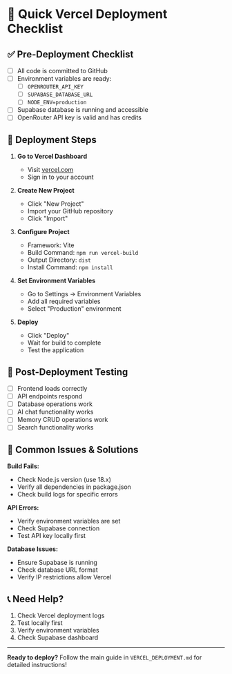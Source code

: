 # 🚀 Quick Vercel Deployment Checklist

## ✅ Pre-Deployment Checklist

- [ ] All code is committed to GitHub
- [ ] Environment variables are ready:
  - [ ] `OPENROUTER_API_KEY`
  - [ ] `SUPABASE_DATABASE_URL`
  - [ ] `NODE_ENV=production`
- [ ] Supabase database is running and accessible
- [ ] OpenRouter API key is valid and has credits

## 🔧 Deployment Steps

1. **Go to Vercel Dashboard**
   - Visit [vercel.com](https://vercel.com)
   - Sign in to your account

2. **Create New Project**
   - Click "New Project"
   - Import your GitHub repository
   - Click "Import"

3. **Configure Project**
   - Framework: Vite
   - Build Command: `npm run vercel-build`
   - Output Directory: `dist`
   - Install Command: `npm install`

4. **Set Environment Variables**
   - Go to Settings → Environment Variables
   - Add all required variables
   - Select "Production" environment

5. **Deploy**
   - Click "Deploy"
   - Wait for build to complete
   - Test the application

## 🧪 Post-Deployment Testing

- [ ] Frontend loads correctly
- [ ] API endpoints respond
- [ ] Database operations work
- [ ] AI chat functionality works
- [ ] Memory CRUD operations work
- [ ] Search functionality works

## 🐛 Common Issues & Solutions

**Build Fails:**
- Check Node.js version (use 18.x)
- Verify all dependencies in package.json
- Check build logs for specific errors

**API Errors:**
- Verify environment variables are set
- Check Supabase connection
- Test API key locally first

**Database Issues:**
- Ensure Supabase is running
- Check database URL format
- Verify IP restrictions allow Vercel

## 📞 Need Help?

1. Check Vercel deployment logs
2. Test locally first
3. Verify environment variables
4. Check Supabase dashboard

---

**Ready to deploy?** Follow the main guide in `VERCEL_DEPLOYMENT.md` for detailed instructions!
